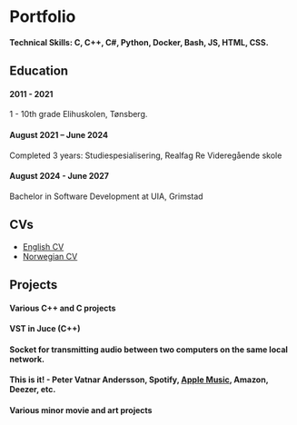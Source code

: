 # Portfolio

#### Technical Skills: C, C++, C#, Python, Docker, Bash, JS, HTML, CSS.

## Education
#### 2011 - 2021
1 - 10th grade Elihuskolen, Tønsberg. 

#### August 2021 – June 2024  
Completed 3 years: Studiespesialisering, Realfag Re Videregående skole  

#### August 2024 - June 2027
Bachelor in Software Development at UIA, Grimstad

## CVs
- [English CV](https://drive.google.com/file/d/1ZME8nkw22L2PevCl_SZEL8mNk98KOBOI/view?usp=drivesdk)
- [Norwegian CV](https://drive.google.com/file/d/1WuUyN9vzR87WhJVgN0MtRr9WWoT5BSg6/view?usp=drivesdk)

## Projects
#### Various C++ and C projects
#### VST in Juce (C++)
#### Socket for transmitting audio between two computers on the same local network.
#### This is it! - Peter Vatnar Andersson, Spotify, [Apple Music](https://music.apple.com/in/album/this-is-it-single/1699318098), Amazon, Deezer, etc. 
#### Various minor movie and art projects